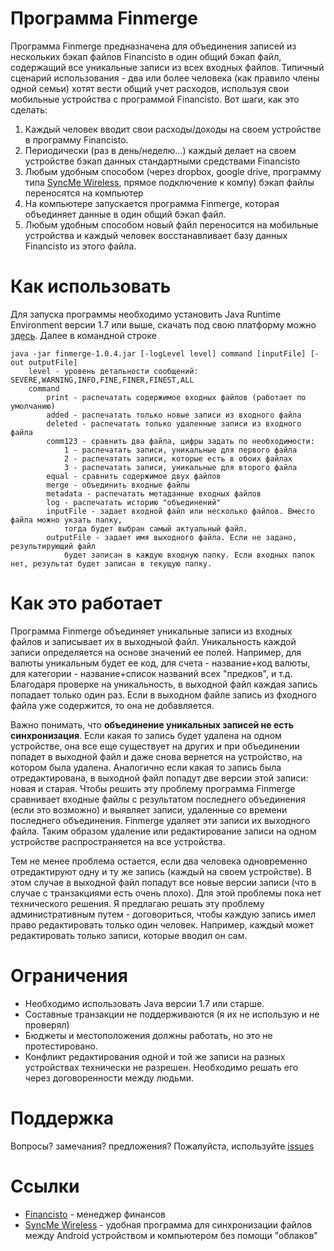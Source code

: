 Программа Finmerge
===================
Программа Finmerge предназначена для объединения записей из нескольких бэкап файлов Financisto 
в один общий бэкап файл, содержащий все уникальные записи из всех входных файлов. 
Типичный сценарий использования - два или более человека (как правило члены одной семьи) 
хотят вести общий учет расходов, используя свои мобильные устройства с программой Financisto.
Вот шаги, как это сделать:
 1. Каждый человек вводит свои расходы/доходы на своем устройстве в программу Financisto.
 2. Периодически (раз в день/неделю...) каждый делает на своем устройстве бэкап данных стандартными средствами Financisto
 3. Любым удобным способом (через dropbox, google drive, программу типа 
[SyncMe Wireless](https://play.google.com/store/apps/details?id=com.bv.wifisync&hl=ru), прямое подключение к компу) 
бэкап файлы переносятся на компьютер
 4. На компьютере запускается программа Finmerge, которая объединяет данные в один общий бэкап файл.
 5.  Любым удобным способом новый файл переносится на мобильные устройства и каждый человек восстанавливает 
базу данных Financisto из этого файла.


Как использовать
================
Для запуска программы необходимо установить Java Runtime Environment версии 1.7 или выше, 
скачать под свою платформу можно [здесь](http://java.com/ru/download/).
Далее в командной строке 
```
java -jar finmerge-1.0.4.jar [-logLevel level] command [inputFile] [-out outputFile]
    level - уровень детальности сообщений: SEVERE,WARNING,INFO,FINE,FINER,FINEST,ALL  
    command  
        print - распечатать содержимое входных файлов (работает по умолчанию)
        added - распечатать только новые записи из входного файла  
        deleted - распечатать только удаленные записи из входного файла  
        comm123 - сравнить два файла, цифры задать по необходимости:
            1 - распечатать записи, уникальные для первого файла  
            2 - распечатать записи, которые есть в обоих файлах  
            3 - распечатать записи, уникальные для второго файла  
        equal - сравнить содержимое двух файлов  
        merge - объединить входные файлы   
        metadata - распечатать метаданные входных файлов  
        log - распечатать историю "объединений"  
        inputFile - задает входной файл или несколько файлов. Вместо файла можно укзать папку,
            тогда будет выбран самый актуальный файл.  
        outputFile - задает имя выходного файла. Если не задано, результирующий файл 
            будет записан в каждую входную папку. Если входных папок нет, результат будет записан в текущую папку.
```  

Как это работает
================
Программа Finmerge объединяет уникальные записи из входных файлов и записывает их в выходныой файл.
Уникальность каждой записи определяется на основе значений ее полей. Например, для валюты уникальным будет ее код, 
для счета - название+код валюты, для категории - название+список названий всех "предков", и т.д. 
Благодаря проверке на уникальность, в выходной файл каждая запись попадает только один раз. 
Если в выходном файле запись из фходного файла уже содержится, то она не добавляется.

Важно понимать, что **объединение уникальных записей не есть синхронизация**. Если какая то запись будет 
удалена на одном устройстве, она все еще существует на других и при объединении попадет в выходной файл 
и даже снова вернется на устройство, на котором была удалена. Аналогично если какая то запись была отредактирована,
в выходной файл попадут две версии этой записи: новая и старая. Чтобы решить эту проблему программа 
Finmerge сравнивает входные файлы с результатом последнего объединения (если это возможно) и выявляет записи,
удаленные со времени последнего объединения. Finmerge удаляет эти записи их выходного файла. Таким образом удаление
или редактирование записи на одном устройстве распространяется на все устройства. 

Тем не менее проблема остается, если два человека одновременно отредактируют одну и ту же запись 
(каждый на своем устройстве). В этом случае в выходной файл попадут все новые версии записи 
(что в случае с транзакциями есть очень плохо).
Для этой проблемы пока нет технического решения. 
Я предлагаю решать эту проблему административным путем - договориться, 
чтобы каждую запись имел право редактировать только один человек. Например, каждый может редактировать только записи, 
которые вводил он сам.

Ограничения
===========
 * Необходимо использовать Java версии 1.7 или старше. 
 * Составные транзакции не поддерживаются (я их не использую и не проверял)
 * Бюджеты и местоположения должны работать, но это не протестировано.
 * Конфликт редактирования одной и той же записи на разных устройствах технически не разрешен. 
 Необходимо решать его через договоренности между людьми.
 
Поддержка
=========
Вопросы? замечания? предложения? Пожалуйста, используйте [issues](https://github.com/alsemenov/finmerge/issues)


Ссылки
======
 * [Financisto](https://play.google.com/store/apps/details?id=ru.orangesoftware.financisto) - менеджер финансов
 * [SyncMe Wireless](https://play.google.com/store/apps/details?id=com.bv.wifisync&hl=ru) - удобная программа 
для синхронизации файлов между Android устройством и компьютером без помощи "облаков"
